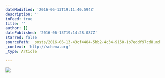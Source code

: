 ```yaml
---
dateModified: '2016-06-13T19:11:40.594Z'
description: ''
inFeed: true
title: ''
author: []
datePublished: '2016-06-13T19:14:28.087Z'
starred: false
sourcePath: _posts/2016-06-13-43cf4484-5bb2-4c34-9150-1b7eddf97cd8.md
_context: 'http://schema.org'
_type: Article

---
```

![](https://the-grid-user-content.s3-us-west-2.amazonaws.com/552d9730-f95d-4a9c-92bf-b4ca645e3cde.jpg)